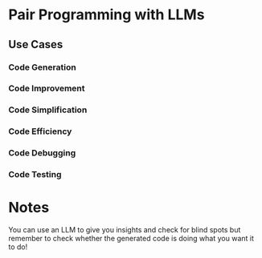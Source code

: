 # Pair Programming with LLMs
## Use Cases
### Code Generation
### Code Improvement
### Code Simplification
### Code Efficiency
### Code Debugging
### Code Testing

# Notes
You can use an LLM to give you insights and check for blind spots
but remember to check whether the generated code is doing what you want it to do!
